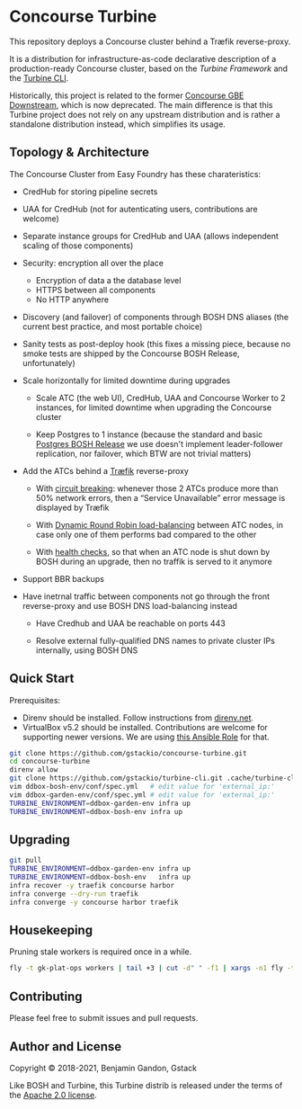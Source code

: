 Concourse Turbine
=================

This repository deploys a Concourse cluster behind a Træfik reverse-proxy.

It is a distribution for infrastructure-as-code declarative description of a
production-ready Concourse cluster, based on the _Turbine Framework_ and the
[Turbine CLI][turbine_cli].

Historically, this project is related to the former
[Concourse GBE Downstream][concourse_gbeds], which is now deprecated. The
main difference is that this Turbine project does not rely on any upstream
distribution and is rather a standalone distribution instead, which simplifies
its usage.

[turbine_cli]: https://github.com/gstackio/turbine-cli
[concourse_gbeds]: https://github.com/gstackio/concourse-gbeds



Topology & Architecture
-----------------------

The Concourse Cluster from Easy Foundry has these charateristics:

- CredHub for storing pipeline secrets

- UAA for CredHub (not for autenticating users, contributions are welcome)

- Separate instance groups for CredHub and UAA (allows independent scaling of
  those components)

- Security: encryption all over the place
    - Encryption of data a the database level
    - HTTPS between all components
    - No HTTP anywhere

- Discovery (and failover) of components through BOSH DNS aliases (the current
  best practice, and most portable choice)

- Sanity tests as post-deploy hook (this fixes a missing piece, because no
  smoke tests are shipped by the Concourse BOSH Release, unfortunately)

- Scale horizontally for limited downtime during upgrades

    - Scale ATC (the web UI), CredHub, UAA and Concourse Worker to 2
      instances, for limited downtime when upgrading the Concourse cluster

    - Keep Postgres to 1 instance (because the standard and basic
      [Postgres BOSH Release][postgres_release] we use doesn't implement
      leader-follower replication, nor failover, which BTW are not trivial
      matters)

- Add the ATCs behind a [Træfik][traefik_release] reverse-proxy

    - With [circuit breaking][traefik_circuit_breaking]: whenever those 2 ATCs
      produce more than 50% network errors, then a “Service Unavailable” error
      message is displayed by Træfik

    - With [Dynamic Round Robin load-balancing][traefik_drr_lb] between ATC
      nodes, in case only one of them performs bad compared to the other

    - With [health checks][traefik_health_check], so that when an ATC node is
      shut down by BOSH during an upgrade, then no traffik is served to it
      anymore

- Support BBR backups

- Have inetrnal traffic between components not go through the front
  reverse-proxy and use BOSH DNS load-balancing instead

    - Have Credhub and UAA be reachable on ports 443

    - Resolve external fully-qualified DNS names to private cluster IPs
      internally, using BOSH DNS

[postgres_release]: https://github.com/cloudfoundry/postgres-release
[traefik_release]: https://github.com/gstackio/traefik-boshrelease
[traefik_circuit_breaking]: https://docs.traefik.io/basics/#circuit-breakers
[traefik_drr_lb]: https://docs.traefik.io/basics/#load-balancing
[traefik_health_check]: https://docs.traefik.io/basics/#health-check



Quick Start
-----------

Prerequisites:
- Direnv should be installed. Follow instructions from [direnv.net][direnv].
- VirtualBox v5.2 should be installed. Contributions are welcome for
  supporting newer versions. We are using [this Ansible Role][vbox52role] for
  that.

```bash
git clone https://github.com/gstackio/concourse-turbine.git
cd concourse-turbine
direnv allow
git clone https://github.com/gstackio/turbine-cli.git .cache/turbine-cli
vim ddbox-bosh-env/conf/spec.yml   # edit value for 'external_ip:'
vim ddbox-garden-env/conf/spec.yml # edit value for 'external_ip:'
TURBINE_ENVIRONMENT=ddbox-garden-env infra up
TURBINE_ENVIRONMENT=ddbox-bosh-env infra up
```

[direnv]: https://direnv.net/
[vbox52role]: https://github.com/gstackio/gstack-bosh-environment/tree/master/ddbox-standalone-bosh-env/provision/roles/virtualbox



Upgrading
---------

```bash
git pull
TURBINE_ENVIRONMENT=ddbox-garden-env infra up
TURBINE_ENVIRONMENT=ddbox-bosh-env   infra up
infra recover -y traefik concourse harbor
infra converge --dry-run traefik
infra converge -y concourse harbor traefik
```



Housekeeping
------------

Pruning stale workers is required once in a while.

```bash
fly -t gk-plat-ops workers | tail +3 | cut -d" " -f1 | xargs -n1 fly -t gk-plat-ops prune-worker -w
```



Contributing
------------

Please feel free to submit issues and pull requests.



Author and License
------------------

Copyright © 2018-2021, Benjamin Gandon, Gstack

Like BOSH and Turbine, this Turbine distrib is released under the terms of the
[Apache 2.0 license](http://www.apache.org/licenses/LICENSE-2.0).

<!--
# Local Variables:
# indent-tabs-mode: nil
# End:
-->
